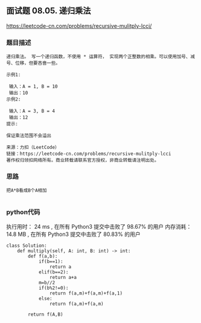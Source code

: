 ## 面试题 08.05. 递归乘法


https://leetcode-cn.com/problems/recursive-mulitply-lcci/


### 题目描述

```
递归乘法。 写一个递归函数，不使用 * 运算符， 实现两个正整数的相乘。可以使用加号、减号、位移，但要吝啬一些。

示例1:

 输入：A = 1, B = 10
 输出：10
示例2:

 输入：A = 3, B = 4
 输出：12
提示:

保证乘法范围不会溢出

来源：力扣（LeetCode）
链接：https://leetcode-cn.com/problems/recursive-mulitply-lcci
著作权归领扣网络所有。商业转载请联系官方授权，非商业转载请注明出处。

```



### 思路

```
把A*B看成B个A相加


```



### python代码
执行用时：
24 ms
, 在所有 Python3 提交中击败了
98.67%
的用户
内存消耗：
14.8 MB
, 在所有 Python3 提交中击败了
80.83%
的用户
```
class Solution:
    def multiply(self, A: int, B: int) -> int:
        def f(a,b):
            if(b==1):
                return a
            elif(b==2):
                return a+a
            m=b//2
            if(b%2!=0):
                return f(a,m)+f(a,m)+f(a,1)
            else:
                return f(a,m)+f(a,m)
        
        return f(A,B)

```


